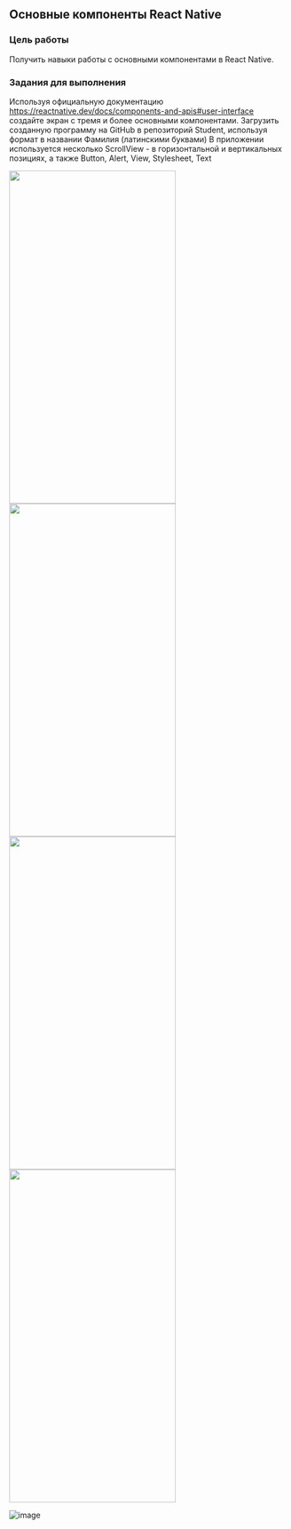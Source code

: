 ## Основные компоненты React Native
### Цель работы
Получить навыки работы с основными компонентами в React Native.
### Задания для выполнения
Используя официальную документацию https://reactnative.dev/docs/components-and-apis#user-interface создайте экран с тремя и более основными компонентами.
Загрузить созданную программу на GitHub в репозиторий Student, используя формат в названии Фамилия (латинскими буквами)
В приложении используется несколько ScrollView - в горизонтальной и вертикальных позициях, а также Button, Alert, View, Stylesheet, Text

<img src = "https://user-images.githubusercontent.com/70855182/157125258-9f83b126-49d6-47a6-a86e-768c472a39f7.png" width="300" height="600" /> <img src = "https://user-images.githubusercontent.com/70855182/157125330-c7377090-8287-464e-8c52-5a9d8b13d9c6.png" width="300" height="600" /> <img src = "https://user-images.githubusercontent.com/70855182/157125568-452ce6fd-fa2e-4c7f-892b-3695056a12d4.png" width="300" height="600" />
<img src = "https://user-images.githubusercontent.com/70855182/157125654-22fc4c0e-4932-4fe1-a5e5-ac418c7013ad.png" width="300" height="600" />

![image](https://user-images.githubusercontent.com/70855182/157259735-25aca2a1-efc2-4e41-94ff-e875fd46d5db.png)
